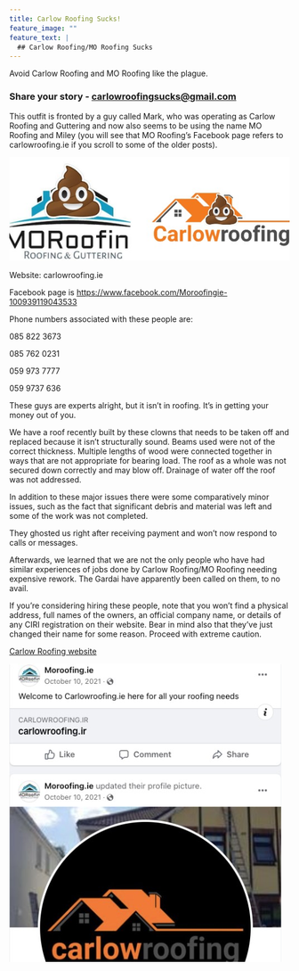 ```yaml
---
title: Carlow Roofing Sucks!
feature_image: ""
feature_text: |
  ## Carlow Roofing/MO Roofing Sucks
---
```


Avoid Carlow Roofing and MO Roofing like the plague. 

### Share your story - carlowroofingsucks@gmail.com

This outfit is fronted by a guy called Mark, who was operating as Carlow Roofing and Guttering and now also seems to be using the name MO Roofing and Miley (you will see that MO Roofing’s Facebook page refers to carlowroofing.ie if you scroll to some of the older posts). 

![Logos](carlow_logos.jpg "Logos")

Website: carlowroofing.ie

Facebook page is https://www.facebook.com/Moroofingie-100939119043533

Phone numbers associated with these people are:

085 822 3673

085 762 0231

059 973 7777

059 9737 636


These guys are experts alright, but it isn’t in roofing. It’s in getting your money out of you.

We have a roof recently built by these clowns that needs to be taken off and replaced because it isn’t structurally sound.
Beams used were not of the correct thickness. 
Multiple lengths of wood were connected together in ways that are not appropriate for bearing load.
The roof as a whole was not secured down correctly and may blow off.
Drainage of water off the roof was not addressed.

In addition to these major issues there were some comparatively minor issues, such as the fact that significant debris and material was left and some of the work was not completed.

They ghosted us right after receiving payment and won’t now respond to calls or messages.

Afterwards, we learned that we are not the only people who have had similar experiences of jobs done by Carlow Roofing/MO Roofing needing expensive rework. The Gardai have apparently been called on them, to no avail.

If you’re considering hiring these people, note that you won’t find a physical address, full names of the owners, an official company name, or details of any CIRI registration on their website. Bear in mind also that they’ve just changed their name for some reason. Proceed with extreme caution.



[Carlow Roofing website](https://www.carlowroofing.ie/)

![Logos](carlow_facebook.jpg "Logos")
